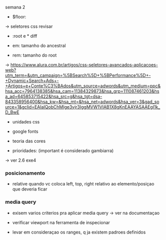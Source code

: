 semana 2

- $floor: 

-> seletores css revisar

- :root e * diff

- em: tamanho do ancestral
- rem: tamanho do root

-> https://www.alura.com.br/artigos/css-seletores-avancados-aplicacoes-web?utm_term=&utm_campaign=%5BSearch%5D+%5BPerformance%5D+-+Dynamic+Search+Ads+-+Artigos+e+Conte%C3%BAdos&utm_source=adwords&utm_medium=ppc&hsa_acc=7964138385&hsa_cam=11384329873&hsa_grp=111087461203&hsa_ad=645853715422&hsa_src=g&hsa_tgt=dsa-843358956400&hsa_kw=&hsa_mt=&hsa_net=adwords&hsa_ver=3&gad_source=1&gclid=EAIaIQobChMIge3vjr3IggMVW1VIAB1X8gKnEAAYASAAEgI1k_D_BwE

- unidades css

- google fonts

- teoria das cores

- prioridades: 
(important é considerado gambiarra)


-> ver 2.6 exe4


### posicionamento

- relative quando vc coloca left, top, right
relativo ao elemento/posiçao que deveria ficar

### media query

- exisem varios criterios pra aplicar media query
-> ver na documentaçao

- verificar viewport na ferramenta de inspecionar

- levar em consideraçao os ranges, q ja existem padroes definidos